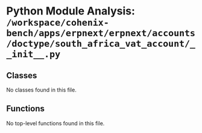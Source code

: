 # Python Module Analysis: `/workspace/cohenix-bench/apps/erpnext/erpnext/accounts/doctype/south_africa_vat_account/__init__.py`

## Classes

No classes found in this file.


## Functions

No top-level functions found in this file.
